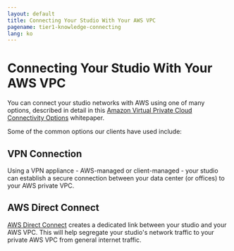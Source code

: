 ```yaml
---
layout: default
title: Connecting Your Studio With Your AWS VPC
pagename: tier1-knowledge-connecting
lang: ko
---
```


# Connecting Your Studio With Your AWS VPC

You can connect your studio networks with AWS using one of many options, described in detail in this [Amazon Virtual Private Cloud Connectivity Options](https://docs.aws.amazon.com/whitepapers/latest/aws-vpc-connectivity-options/network-to-amazon-vpc-connectivity-options.html) whitepaper.

Some of the common options our clients have used include:

## VPN Connection

Using a VPN appliance - AWS-managed or client-managed - your studio can establish a secure connection between your data center (or offices) to your AWS private VPC.


## AWS Direct Connect

[AWS Direct Connect](./direct_connect.md) creates a dedicated link between your studio and your AWS VPC. This will help segregate your studio's network traffic to your private AWS VPC from general internet traffic.

